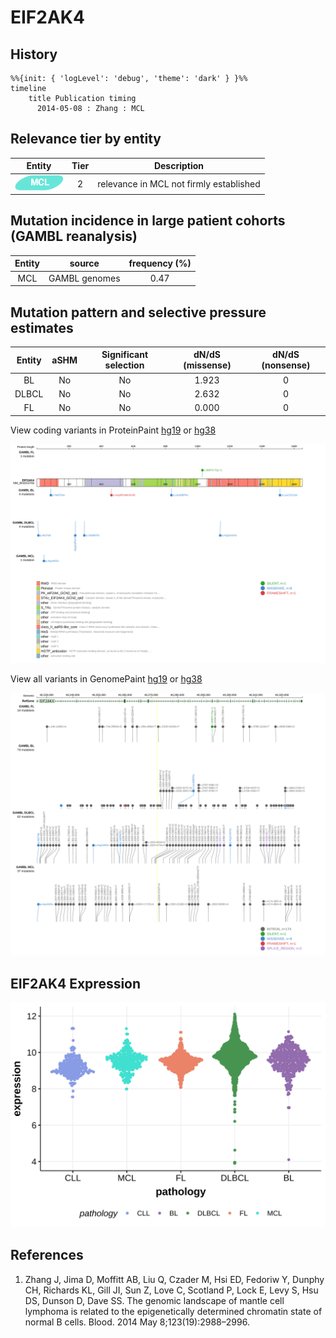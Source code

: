 # EIF2AK4
## History

```mermaid
%%{init: { 'logLevel': 'debug', 'theme': 'dark' } }%%
timeline
    title Publication timing
      2014-05-08 : Zhang : MCL
```
## Relevance tier by entity

|Entity|Tier|Description                            |
|:------:|:----:|---------------------------------------|
|![MCL](images/icons/MCL_tier2.png)   |2   |relevance in MCL not firmly established|

## Mutation incidence in large patient cohorts (GAMBL reanalysis)

|Entity|source       |frequency (%)|
|:------:|:-------------:|:-------------:|
|MCL   |GAMBL genomes|0.47         |

## Mutation pattern and selective pressure estimates

|Entity|aSHM|Significant selection|dN/dS (missense)|dN/dS (nonsense)|
|:------:|:----:|:---------------------:|:----------------:|:----------------:|
|BL    |No  |No                   |1.923           |0               |
|DLBCL |No  |No                   |2.632           |0               |
|FL    |No  |No                   |0.000           |0               |


View coding variants in ProteinPaint [hg19](https://morinlab.github.io/LLMPP/GAMBL/EIF2AK4_protein.html)  or [hg38](https://morinlab.github.io/LLMPP/GAMBL/EIF2AK4_protein_hg38.html)

![image](images/proteinpaint/EIF2AK4_NM_001013703.svg)

View all variants in GenomePaint [hg19](https://morinlab.github.io/LLMPP/GAMBL/EIF2AK4.html)  or [hg38](https://morinlab.github.io/LLMPP/GAMBL/EIF2AK4_hg38.html)

![image](images/proteinpaint/EIF2AK4.svg)
## EIF2AK4 Expression
![image](images/gene_expression/EIF2AK4_by_pathology.svg)
<!-- ORIGIN: zhangGenomicLandscapeMantle2014 -->
<!-- MCL: zhangGenomicLandscapeMantle2014 -->
## References
1.  Zhang J, Jima D, Moffitt AB, Liu Q, Czader M, Hsi ED, Fedoriw Y, Dunphy CH, Richards KL, Gill JI, Sun Z, Love C, Scotland P, Lock E, Levy S, Hsu DS, Dunson D, Dave SS. The genomic landscape of mantle cell lymphoma is related to the epigenetically determined chromatin state of normal B cells. Blood. 2014 May 8;123(19):2988–2996. 
